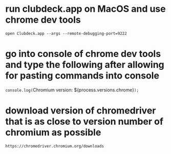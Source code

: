 # run clubdeck.app on MacOS and use chrome dev tools

`open Clubdeck.app --args --remote-debugging-port=9222`

# go into console of chrome dev tools and type the following after allowing for pasting commands into console  

`console.log(`Chromium version: ${process.versions.chrome}`);`

# download version of chromedriver that is as close to version number of chromium as possible

`https://chromedriver.chromium.org/downloads`


